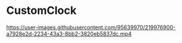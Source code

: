 # CustomClock

https://user-images.githubusercontent.com/95639970/219976900-a7928e2d-2234-43a3-8bb2-3820eb5837dc.mp4

